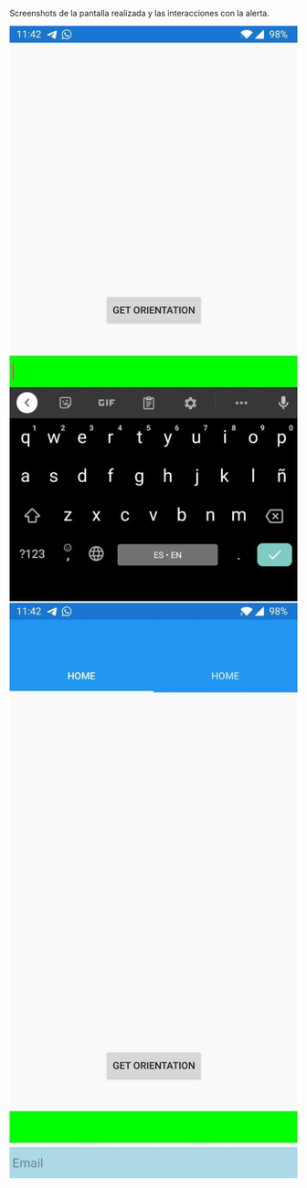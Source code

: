 
Screenshots de la pantalla realizada y las interacciones con la alerta.


![1](https://github.com/EnmanuelMinaya/DependencyServiceAndMoreSamples/blob/main/screenshots/1.jpg?)
![2](https://github.com/EnmanuelMinaya/DependencyServiceAndMoreSamples/blob/main/screenshots/2.jpg?)


